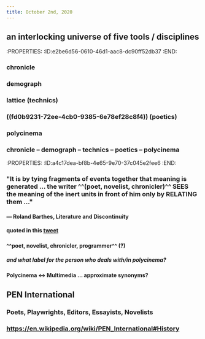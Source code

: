 ```yaml
---
title: October 2nd, 2020
---
```


## an interlocking universe of five tools / disciplines
:PROPERTIES:
:ID:e2be6d56-0610-46d1-aac8-dc90ff52db37
:END:
### chronicle

### demograph

### lattice (technics)

### ((fd0b9231-72ee-4cb0-9385-6e78ef28c8f4)) (poetics)

### polycinema

### 

### chronicle – demograph – technics – poetics – polycinema
:PROPERTIES:
:ID:a4c17dea-bf8b-4e65-9e70-37c045e2fee6
:END:

### 

### "It is by tying fragments of events together that meaning is generated … the writer ^^(poet, novelist, chronicler)^^ SEES the meaning of the inert units in front of him only by RELATING them …"
#### — Roland Barthes, __Literature and Discontinuity__

#### quoted in this [tweet](https://twitter.com/museical/status/1311397290809192450)

### 
#### ^^poet, novelist, chronicler, programmer^^ (?)
##### and what label for the person who deals with/in polycinema?

#### Polycinema ↔ Multimedia … approximate synonyms?

## 

## PEN International
### Poets, Playwrights, Editors, Essayists, Novelists

### https://en.wikipedia.org/wiki/PEN_International#History

### 
